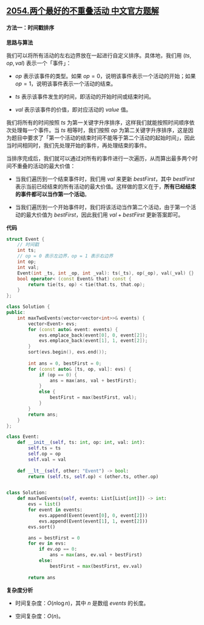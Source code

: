 ## [2054.两个最好的不重叠活动 中文官方题解](https://leetcode.cn/problems/two-best-non-overlapping-events/solutions/100000/liang-ge-zui-hao-de-bu-zhong-die-huo-don-urq5)

#### 方法一：时间戳排序

**思路与算法**

我们可以将所有活动的左右边界放在一起进行自定义排序。具体地，我们用 $(\textit{ts}, \textit{op}, \textit{val})$ 表示一个「事件」：

- $\textit{op}$ 表示该事件的类型。如果 $\textit{op} = 0$，说明该事件表示一个活动的开始；如果 $\textit{op} = 1$，说明该事件表示一个活动的结束。

- $\textit{ts}$ 表示该事件发生的时间，即活动的开始时间或结束时间。

- $\textit{val}$ 表示该事件的价值，即对应活动的 $\textit{value}$ 值。

我们将所有的时间按照 $\textit{ts}$ 为第一关键字升序排序，这样我们就能按照时间顺序依次处理每一个事件。当 $\textit{ts}$ 相等时，我们按照 $\textit{op}$ 为第二关键字升序排序，这是因为题目中要求了「第一个活动的结束时间不能等于第二个活动的起始时间」，因此当时间相同时，我们先处理开始的事件，再处理结束的事件。

当排序完成后，我们就可以通过对所有的事件进行一次遍历，从而算出最多两个时间不重叠的活动的最大价值：

- 当我们遍历到一个结束事件时，我们用 $\textit{val}$ 来更新 $\textit{bestFirst}$，其中 $\textit{bestFirst}$ 表示当前已经结束的所有活动的最大价值。这样做的意义在于，**所有已经结束的事件都可以当作第一个活动**。

- 当我们遍历到一个开始事件时，我们将该活动当作第二个活动，由于第一个活动的最大价值为 $\textit{bestFirst}$，因此我们用 $\textit{val} + \textit{bestFirst}$ 更新答案即可。

**代码**

```C++ [sol1-C++]
struct Event {
    // 时间戳
    int ts;
    // op = 0 表示左边界，op = 1 表示右边界
    int op;
    int val;
    Event(int _ts, int _op, int _val): ts(_ts), op(_op), val(_val) {}
    bool operator< (const Event& that) const {
        return tie(ts, op) < tie(that.ts, that.op);
    }
};

class Solution {
public:
    int maxTwoEvents(vector<vector<int>>& events) {
        vector<Event> evs;
        for (const auto& event: events) {
            evs.emplace_back(event[0], 0, event[2]);
            evs.emplace_back(event[1], 1, event[2]);
        }
        sort(evs.begin(), evs.end());
        
        int ans = 0, bestFirst = 0;
        for (const auto& [ts, op, val]: evs) {
            if (op == 0) {
                ans = max(ans, val + bestFirst);
            }
            else {
                bestFirst = max(bestFirst, val);
            }
        }
        return ans;
    }
};
```

```Python [sol1-Python3]
class Event:
    def __init__(self, ts: int, op: int, val: int):
        self.ts = ts
        self.op = op
        self.val = val
    
    def __lt__(self, other: "Event") -> bool:
        return (self.ts, self.op) < (other.ts, other.op)


class Solution:
    def maxTwoEvents(self, events: List[List[int]]) -> int:
        evs = list()
        for event in events:
            evs.append(Event(event[0], 0, event[2]))
            evs.append(Event(event[1], 1, event[2]))
        evs.sort()

        ans = bestFirst = 0
        for ev in evs:
            if ev.op == 0:
                ans = max(ans, ev.val + bestFirst)
            else:
                bestFirst = max(bestFirst, ev.val)
        
        return ans
```

**复杂度分析**

- 时间复杂度：$O(n \log n)$，其中 $n$ 是数组 $\textit{events}$ 的长度。

- 空间复杂度：$O(n)$。